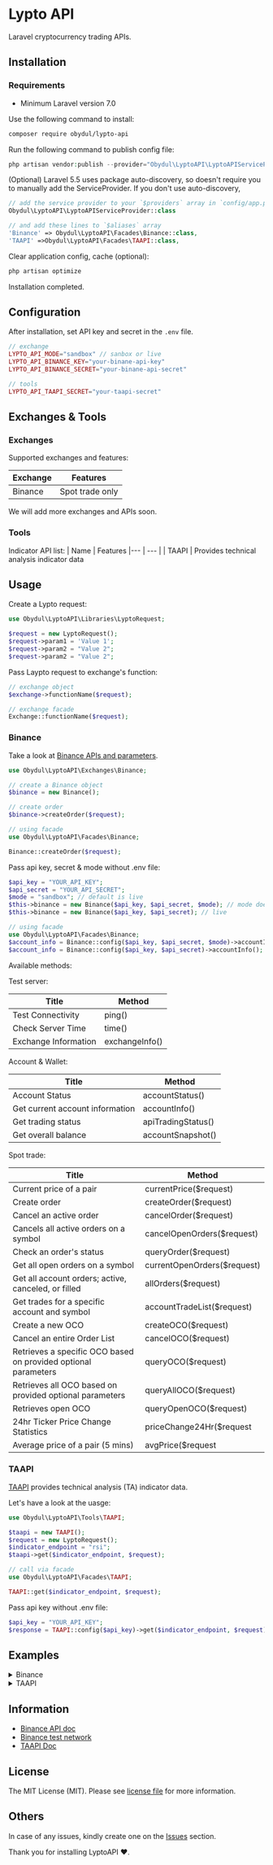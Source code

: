 # Lypto API

Laravel cryptocurrency trading APIs.

<a name="installation"></a>

## Installation

### Requirements

* Minimum Laravel version 7.0

Use the following command to install:

```bash
composer require obydul/lypto-api
```

Run the following command to publish config file:

```php
php artisan vendor:publish --provider="Obydul\LyptoAPI\LyptoAPIServiceProvider" --tag="config"
```

(Optional) Laravel 5.5 uses package auto-discovery, so doesn't require you to manually add the ServiceProvider. If you don't use auto-discovery,

```php
// add the service provider to your `$providers` array in `config/app.php` file
Obydul\LyptoAPI\LyptoAPIServiceProvider::class

// and add these lines to `$aliases` array
'Binance' => Obydul\LyptoAPI\Facades\Binance::class,
'TAAPI' =>Obydul\LyptoAPI\Facades\TAAPI::class,
```

Clear application config, cache (optional):

```php
php artisan optimize
```

Installation completed.

<a name="configuration"></a>

## Configuration

After installation, set API key and secret in the ```.env``` file.

```php
// exchange
LYPTO_API_MODE="sandbox" // sanbox or live
LYPTO_API_BINANCE_KEY="your-binane-api-key"
LYPTO_API_BINANCE_SECRET="your-binane-api-secret"

// tools
LYPTO_API_TAAPI_SECRET="your-taapi-secret"
```

<a name="exchanges"></a>

## Exchanges & Tools

### Exchanges

Supported exchanges and features:

| Exchange | Features
| --- | --- |
| Binance | Spot trade only

We will add more exchanges and APIs soon.

### Tools

Indicator API list:
| Name | Features
|--- | --- |
| TAAPI | Provides technical analysis indicator data

<a name="usage"></a>

## Usage

Create a Lypto request:

```php
use Obydul\LyptoAPI\Libraries\LyptoRequest;

$request = new LyptoRequest();
$request->param1 = 'Value 1';
$request->param2 = "Value 2";
$request->param2 = "Value 2";
```

Pass Laypto request to exchange's function:

```php
// exchange object
$exchange->functionName($request);

// exchange facade
Exchange::functionName($request);
```

### Binance

Take a look at [Binance APIs and parameters](https://binance-docs.github.io/apidocs/spot/en/#change-log).

```php
use Obydul\LyptoAPI\Exchanges\Binance;

// create a Binance object
$binance = new Binance();

// create order
$binance->createOrder($request);

// using facade
use Obydul\LyptoAPI\Facades\Binance;

Binance::createOrder($request);
```

Pass api key, secret & mode without .env file:

```php
$api_key = "YOUR_API_KEY";
$api_secret = "YOUR_API_SECRET";
$mode = "sandbox"; // default is live
$this->binance = new Binance($api_key, $api_secret, $mode); // mode doesn't need to pass for live
$this->binance = new Binance($api_key, $api_secret); // live

// using facade
use Obydul\LyptoAPI\Facades\Binance;
$account_info = Binance::config($api_key, $api_secret, $mode)->accountInfo(); // sandbox
$account_info = Binance::config($api_key, $api_secret)->accountInfo(); // live
```

Available methods:

Test server:

| Title | Method
| --- | --- |
| Test Connectivity | ping()
| Check Server Time | time()
| Exchange Information | exchangeInfo()

Account & Wallet:

| Title | Method
| --- | --- |
| Account Status | accountStatus()
| Get current account information | accountInfo()
| Get trading status | apiTradingStatus()
| Get overall balance | accountSnapshot()

Spot trade:

| Title | Method
| --- | --- |
| Current price of a pair | currentPrice($request)
| Create order | createOrder($request)
| Cancel an active order | cancelOrder($request)
| Cancels all active orders on a symbol | cancelOpenOrders($request)
| Check an order's status | queryOrder($request)
| Get all open orders on a symbol| currentOpenOrders($request)
| Get all account orders; active, canceled, or filled | allOrders($request)
| Get trades for a specific account and symbol | accountTradeList($request)
| Create a new OCO | createOCO($request)
| Cancel an entire Order List | cancelOCO($request)
| Retrieves a specific OCO based on provided optional parameters | queryOCO($request)
| Retrieves all OCO based on provided optional parameters | queryAllOCO($request)
| Retrieves open OCO | queryOpenOCO($request)
| 24hr Ticker Price Change Statistics | priceChange24Hr($request
| Average price of a pair (5 mins) | avgPrice($request

### TAAPI

[TAAPI](https://taapi.io) provides technical analysis (TA) indicator data.

Let's have a look at the uasge:

```php
use Obydul\LyptoAPI\Tools\TAAPI;

$taapi = new TAAPI();
$request = new LyptoRequest();
$indicator_endpoint = "rsi";
$taapi->get($indicator_endpoint, $request);

// call via facade
use Obydul\LyptoAPI\Facades\TAAPI;

TAAPI::get($indicator_endpoint, $request);
```

Pass api key without .env file:

```php
$api_key = "YOUR_API_KEY";
$response = TAAPI::config($api_key)->get($indicator_endpoint, $request);
```

<a name="examples"></a>

## Examples

<details>
<summary>Binance</summary>

```php
use Obydul\LyptoAPI\Exchanges\Binance;
use Obydul\LyptoAPI\Libraries\LyptoRequest;

private $binance;

/**
 * constructor.
 */
public function __construct()
{
    $this->binance = new Binance();
}

// account info
$account_info = $this->binance->accountInfo();
dd($account_info);

// account info using facade
use Obydul\LyptoAPI\Facades\Binance;

$account_info = Binance::accountInfo();
dd($account_info);

// create order
$request = new LyptoRequest();
$request->symbol = 'BTCUSDT';
$request->side = "SELL";
$request->type = "LIMIT";
$request->timeInForce = "GTC";
$request->quantity = 0.01;
$request->price = 9000;
$request->newClientOrderId = "my_order_id_1112";
$create_order = $this->binance->createOrder($request);
dd($create_order);

// account trade list
$request = new LyptoRequest();
$request->symbol = "BTCUSDT";
$trade_list = $this->binance->accountTradeList($request);
dd($trade_list);
```

</details>

<details>
<summary>TAAPI</summary>

```php
use Obydul\LyptoAPI\Facades\TAAPI;
use Obydul\LyptoAPI\Libraries\LyptoRequest;

// lypto request
$request = new LyptoRequest();
$request->exchange = 'binance';
$request->symbol = "BTC/USDT";
$request->interval = "1h";

// indicator endpoint
$indicator_endpoint = "macd";

// get data
$response = TAAPI::get($indicator_endpoint, $request);

dd($response);
```

Output:

```php
array:3 [▼
  "valueMACD" => 289.32379962478
  "valueMACDSignal" => 257.39665148897
  "valueMACDHist" => 31.92714813581
]
````

</details>

<a name="information"></a>

## Information

- [Binance API doc](https://binance-docs.github.io/apidocs/spot/en/#change-log)
- [Binance test network](https://testnet.binance.vision)
- [TAAPI Doc](https://taapi.io/documentation)

<a name="license"></a>

## License

The MIT License (MIT). Please see [license file](https://github.com/mdobydullah/laraskrill/blob/master/LICENSE) for more information.

<a name="others"></a>

## Others

In case of any issues, kindly create one on the [Issues](https://github.com/mdobydullah/lypto-api/issues) section.

Thank you for installing LyptoAPI :heart:.
